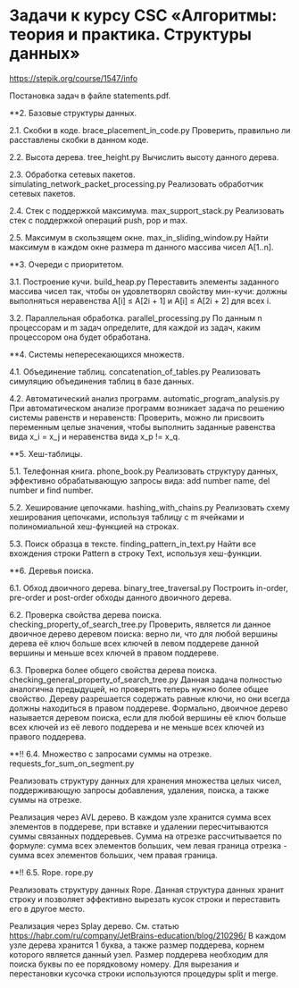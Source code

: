 # Задачи к курсу CSC «Алгоритмы: теория и практика. Структуры данных» 
https://stepik.org/course/1547/info

Постановка задач в файле statements.pdf.

**2. Базовые структуры данных.

2.1. Скобки в коде. brace_placement_in_code.py
Проверить, правильно ли расставлены скобки в данном коде.

2.2. Высота дерева. tree_height.py
Вычислить высоту данного дерева.

2.3. Обработка сетевых пакетов. simulating_network_packet_processing.py
Реализовать обработчик сетевых пакетов.

2.4. Стек с поддержкой максимума. max_support_stack.py
Реализовать стек с поддержкой операций push, pop и max.

2.5. Максимум в скользящем окне. max_in_sliding_window.py
Найти максимум в каждом окне размера m данного массива чисел A[1..n].

**3. Очереди с приоритетом.

3.1. Построение кучи. build_heap.py
Переставить элементы заданного массива чисел так, чтобы он удовлетворял свойству мин-кучи:
должны выполняться неравенства A[i] ≤ A[2i + 1] и A[i] ≤ A[2i + 2] для всех i.

3.2. Параллельная обработка. parallel_processing.py
По данным n процессорам и m задач определите, для каждой из задач,
каким процессором она будет обработана.

**4. Системы непересекающихся множеств.

4.1. Объединение таблиц. concatenation_of_tables.py
Реализовать симуляцию объединения таблиц в базе данных.

4.2. Автоматический анализ программ. automatic_program_analysis.py
При автоматическом анализе программ возникает 
задача по решению системы равенств и неравенств:
Проверить, можно ли присвоить переменным целые значения, чтобы
выполнить заданные равенства вида x_i = x_j и неравенства вида x_p != x_q.

**5. Хеш-таблицы.

5.1. Телефонная книга. phone_book.py
Реализовать структуру данных, эффективно обрабатывающую запросы вида:
add number name, del number и find number.

5.2. Хеширование цепочками. hashing_with_chains.py
Реализовать схему хеширования цепочками, 
используя таблицу с m ячейками и полиномиальной хеш-функцией на строках.

5.3. Поиск образца в тексте. finding_pattern_in_text.py
Найти все вхождения строки Pattern в строку Text, используя хеш-функции.

**6. Деревья поиска.

6.1. Обход двоичного дерева. binary_tree_traversal.py
Построить in-order, pre-order и post-order обходы данного двоичного дерева.

6.2. Проверка свойства дерева поиска. checking_property_of_search_tree.py
Проверить, является ли данное двоичное дерево деревом поиска:
верно ли, что для любой вершины дерева её ключ
больше всех ключей в левом поддереве данной вершины и
меньше всех ключей в правом поддереве.

6.3. Проверка более общего свойства дерева поиска. checking_general_property_of_search_tree.py
Данная задача полностью аналогична предыдущей, но проверять теперь нужно более общее свойство. 
Дереву разрешается содержать равные ключи, но они всегда должны находиться в правом поддереве.
Формально, двоичное дерево называется деревом поиска, если для
любой вершины её ключ больше всех ключей из её левого поддерева
и не меньше всех ключей из правого поддерева.

**!! 6.4. Множество с запросами суммы на отрезке. requests_for_sum_on_segment.py

Реализовать структуру данных для хранения множества целых чисел,
поддерживающую запросы добавления, удаления, поиска, а также суммы на отрезке.

Реализация через AVL дерево. В каждом узле хранится сумма всех элементов в поддереве, 
при вставке и удалении пересчитываются суммы связанных поддеревьев.
Сумма на отрезке рассчитывается по формуле: 
сумма всех элементов больших, чем левая граница отрезка - сумма всех элементов больших, чем правая граница.

**!! 6.5. Rope. rope.py

Реализовать структуру данных Rope. Данная структура данных хранит строку 
и позволяет эффективно вырезать кусок строки и переставить его в другое место.

Реализация через Splay дерево. См. статью https://habr.com/ru/company/JetBrains-education/blog/210296/
В каждом узле дерева хранится 1 буква, а также размер поддерева, корнем которого является данный узел. 
Размер поддерева необходим для поиска буквы по ее порядковому номеру.
Для вырезания и перестановки кусочка строки используются процедуры split и merge.
